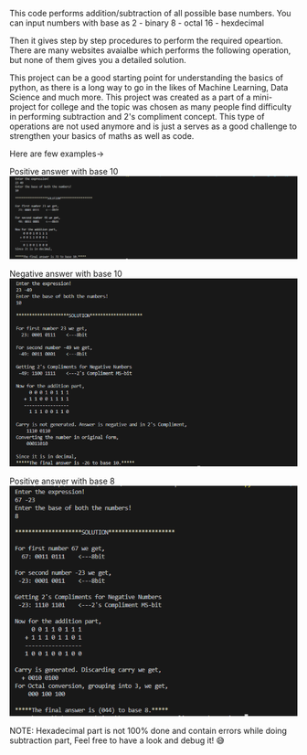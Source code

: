 This code performs addition/subtraction of all possible base numbers.
You can input numbers with base as
2 - binary
8 - octal
16 - hexdecimal

Then it gives step by step procedures to perform the required opeartion.
There are many websites avaialbe which performs the following operation,
but none of them gives you a detailed solution.

This project can be a good starting point for understanding the basics of python, as there is a long way to go in the likes of Machine Learning, Data Science and much more. This project was created as a part of a mini-project for college and the topic was chosen as many people find difficulty in performing subtraction and 2's compliment concept.
This type of operations are not used anymore and is just a serves as a good challenge to strengthen your basics of maths as well as code.

Here are few examples->

Positive answer with base 10
![alt text](image.png)

Negative answer with base 10
![alt text](image-1.png)

Positive answer with base 8
![alt text](image-2.png)

NOTE: Hexadecimal part is not 100% done and contain errors while doing subtraction part,
Feel free to have a look and debug it! 😅
